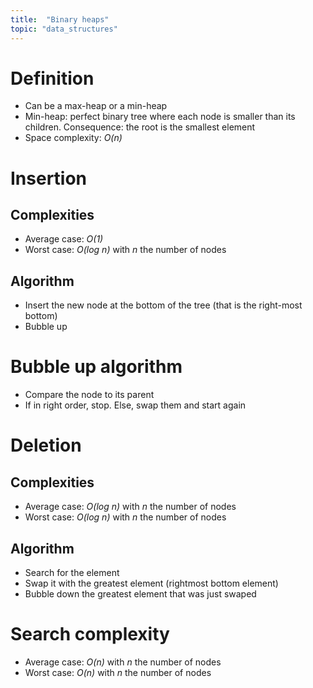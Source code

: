 ```yaml
---
title:  "Binary heaps"
topic: "data_structures"
---
```


# Definition
* Can be a max-heap or a min-heap
* Min-heap: perfect binary tree where each node is smaller than its children. Consequence: the root is the smallest element
* Space complexity: *O(n)*


# Insertion
## Complexities
* Average case: *O(1)*
* Worst case: *O(log n)* with *n* the number of nodes

## Algorithm
* Insert the new node at the bottom of the tree (that is the right-most bottom)
* Bubble up

# Bubble up algorithm
* Compare the node to its parent
* If in right order, stop. Else, swap them and start again

# Deletion
## Complexities
* Average case: *O(log n)* with *n* the number of nodes
* Worst case: *O(log n)* with *n* the number of nodes

## Algorithm
* Search for the element
* Swap it with the greatest element (rightmost bottom element)
* Bubble down the greatest element that was just swaped

# Search complexity
* Average case: *O(n)* with *n* the number of nodes
* Worst case: *O(n)* with *n* the number of nodes

